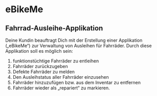 # eBikeMe

## Fahrrad-Ausleihe-Applikation

Deine Kundin beauftragt Dich mit der Erstellung einer Applikation („eBikeMe“) zur
Verwaltung von Ausleihen für Fahrräder. Durch diese Applikation soll es möglich sein:
1. funktionstüchtige Fahrräder zu entleihen
2. Fahrräder zurückzugeben
3. Defekte Fahrräder zu melden
4. Den Ausleihstatus aller Fahrräder einzusehen
5. Fahrräder hinzuzufügen bzw. aus dem Inventar zu entfernen
6. Fahrräder wieder als „repariert“ zu markieren.